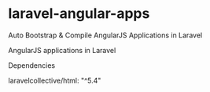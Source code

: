 # laravel-angular-apps

Auto Bootstrap & Compile AngularJS Applications in Laravel

AngularJS applications in Laravel

Dependencies

laravelcollective/html: "^5.4"
